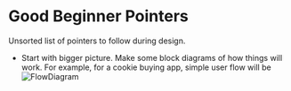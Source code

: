 # Good Beginner Pointers

Unsorted list of pointers to follow during design.

- Start with bigger picture. Make some block diagrams of how things will work. 
  For example, for a cookie buying app, simple user flow will be 
  ![FlowDiagram](/Users/navi/MarkdownProjects/DesignDevs/images/cookie_flow.png)

